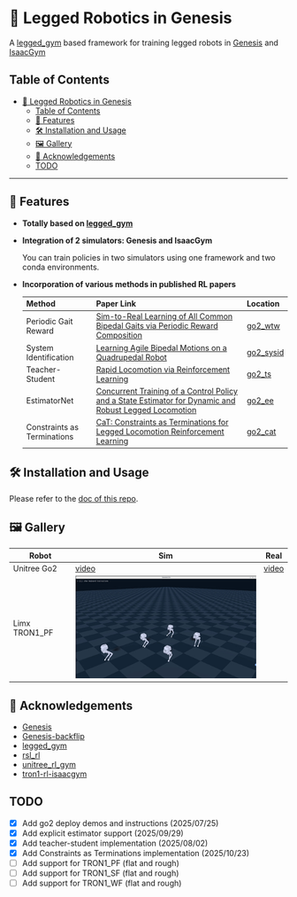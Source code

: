 # 🦿 Legged Robotics in Genesis

A [legged_gym](https://github.com/leggedrobotics/legged_gym) based framework for training legged robots in [Genesis](https://github.com/Genesis-Embodied-AI/Genesis/tree/main) and [IsaacGym](https://developer.nvidia.com/isaac-gym)

## Table of Contents

- [🦿 Legged Robotics in Genesis](#-legged-robotics-in-genesis)
  - [Table of Contents](#table-of-contents)
  - [🌟 Features](#-features)
  - [🛠 Installation and Usage](#-installation-and-usage)
  - [🖼️ Gallery](#️-gallery)
  - [🙏 Acknowledgements](#-acknowledgements)
  - [TODO](#todo)

---

## 🌟 Features

- **Totally based on [legged_gym](https://github.com/leggedrobotics/legged_gym)**

- **Integration of 2 simulators: Genesis and IsaacGym**
  
  You can train policies in two simulators using one framework and two conda environments.

- **Incorporation of various methods in published RL papers**
  
  | Method | Paper Link | Location |
  |--------|------------|----------|
  | Periodic Gait Reward | [Sim-to-Real Learning of All Common Bipedal Gaits via Periodic Reward Composition](https://arxiv.org/abs/2011.01387) | [go2_wtw](https://github.com/lupinjia/genesis_lr/blob/main/legged_gym/envs/go2/go2_wtw/go2_wtw.py#L322) |
  | System Identification | [Learning Agile Bipedal Motions on a Quadrupedal Robot](https://arxiv.org/abs/2311.05818) | [go2_sysid](https://github.com/lupinjia/genesis_lr/tree/main/legged_gym/envs/go2/go2_sysid) |
  | Teacher-Student | [Rapid Locomotion via Reinforcement Learning](https://agility.csail.mit.edu/) | [go2_ts](https://github.com/lupinjia/genesis_lr/tree/main/legged_gym/envs/go2/go2_ts) |
  | EstimatorNet | [Concurrent Training of a Control Policy and a State Estimator for Dynamic and Robust Legged Locomotion](https://arxiv.org/abs/2202.05481) | [go2_ee](https://github.com/lupinjia/genesis_lr/tree/main/legged_gym/envs/go2/go2_ee) |
  | Constraints as Terminations | [CaT: Constraints as Terminations for Legged Locomotion Reinforcement Learning](https://constraints-as-terminations.github.io/) | [go2_cat](https://github.com/lupinjia/genesis_lr/tree/main/legged_gym/envs/go2/go2_cat) |

## 🛠 Installation and Usage

Please refer to the [doc of this repo](https://genesis-lr.readthedocs.io/en/latest/).

## 🖼️ Gallery

| Robot | Sim | Real |
|--- | --- | --- |
| Unitree Go2 | [video](https://www.bilibili.com/video/BV1FPedzZEdi/) | [video](https://www.bilibili.com/video/BV1FPedzZEdi/) |
| Limx TRON1_PF | ![](./resources/images/tron1_pf_demo.gif) | |

## 🙏 Acknowledgements

- [Genesis](https://github.com/Genesis-Embodied-AI/Genesis/tree/main)
- [Genesis-backflip](https://github.com/ziyanx02/Genesis-backflip)
- [legged_gym](https://github.com/leggedrobotics/legged_gym)
- [rsl_rl](https://github.com/leggedrobotics/rsl_rl)
- [unitree_rl_gym](https://github.com/unitreerobotics/unitree_rl_gym)
- [tron1-rl-isaacgym](https://github.com/limxdynamics/tron1-rl-isaacgym)

## TODO

- [x] Add go2 deploy demos and instructions (2025/07/25)
- [x] Add explicit estimator support (2025/09/29)
- [x] Add teacher-student implementation (2025/08/02)
- [x] Add Constraints as Terminations implementation (2025/10/23)
- [ ] Add support for TRON1_PF (flat and rough)
- [ ] Add support for TRON1_SF (flat and rough)
- [ ] Add support for TRON1_WF (flat and rough)